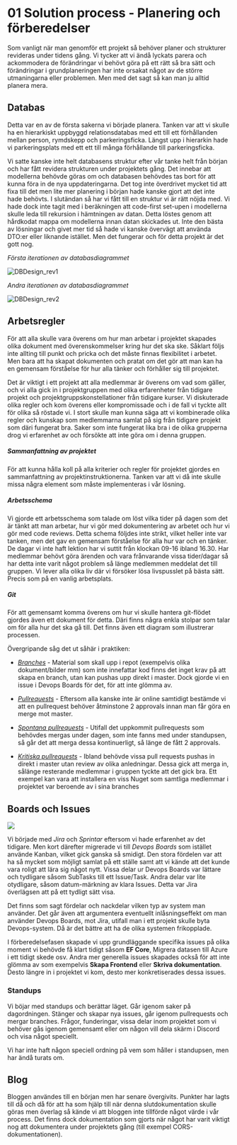 # 01 Solution process - Planering och förberedelser

Som vanligt när man genomför ett projekt så behöver planer och strukturer revideras under tidens gång. Vi tycker att vi ändå lyckats parera och ackommodera de förändringar vi behövt göra på ett rätt så bra sätt och förändringar i grundplaneringen har inte orsakat något av de större utmaningarna eller problemen. Men med det sagt så kan man ju alltid planera mera.

## Databas

Detta var en av de första sakerna vi började planera. Tanken var att vi skulle ha en hierarkiskt uppbyggd relationsdatabas med ett till ett förhållanden mellan person, rymdskepp och parkeringsficka. Längst upp i hierarkin hade vi parkeringsplats med ett ett till många förhållande till parkeringsficka.

Vi satte kanske inte helt databasens struktur efter vår tanke helt från början och har fått revidera strukturen under projektets gång. Det innebar att modellerna behövde göras om och databasen behövdes tas bort för att kunna föra in de nya uppdateringarna. Det tog inte överdrivet mycket tid att fixa till det men lite mer planering i början hade kanske gjort att det inte hade behövts. I slutändan så har vi fått till en struktur vi är rätt nöjda med. Vi hade dock inte tagit med i beräkningen att code-first set-upen i modellerna skulle leda till rekursion i hämtningen av datan. Detta löstes genom att hårdkodat mappa om modellerna innan datan skickades ut. Inte den bästa av lösningar och givet mer tid så hade vi kanske övervägt att använda DTO:er eller liknande istället. Men det fungerar och för detta projekt är det gott nog.



*Första iterationen av databasdiagrammet*

![DBDesign_rev1](C:\Users\hampe\Repos\Skola\Molntjänster\Projekt\spacepark-grupp-1-spacepark\Documentation\DBDesign_rev1.PNG)

*Andra iterationen av databasdiagrammet*

![DBDesign_rev2](C:\Users\hampe\Repos\Skola\Molntjänster\Projekt\spacepark-grupp-1-spacepark\Documentation\DBDesign_rev2.PNG)





## Arbetsregler

För att alla skulle vara överens om hur man arbetar i projektet skapades olika dokument med överenskommelser kring hur det ska ske. Såklart följs inte allting till punkt och pricka och det måste finnas flexibilitet i arbetet. Men bara att ha skapat dokumenten och pratat om det gör att man kan ha en gemensam förståelse för hur alla tänker och förhåller sig till projektet.

Det är viktigt i ett projekt att alla medlemmar är överens om vad som gäller, och vi alla gick in i projektgruppen med olika erfarenheter från tidigare projekt och projektgruppskonstellationer från tidigare kurser. Vi diskuterade olika regler och kom överens eller kompromissade och i de fall vi tyckte allt för olika så röstade vi. I stort skulle man kunna säga att vi kombinerade olika regler och kunskap som medlemmarna samlat på sig från tidigare projekt som däri fungerat bra. Saker som inte fungerat lika bra i de olika grupperna drog vi erfarenhet av och försökte att inte göra om i denna gruppen.



##### Sammanfattning av projektet

För att kunna hålla koll på alla kriterier och regler för projektet gjordes en sammanfattning av projektinstruktionerna. Tanken var att vi då inte skulle missa några element som måste implementeras i vår lösning. 

[Projektsammanfattning]: C:\Users\hampe\Repos\Skola\Molntjänster\Projekt\spacepark-grupp-1-spacepark\Documentation\Projectoutlineandrules.md



##### Arbetsschema

Vi gjorde ett arbetsschema som talade om löst vilka tider på dagen som det är tänkt att man arbetar, hur vi gör med dokumentering av arbetet och hur vi gör med code reviews. Detta schema följdes inte strikt, vilket heller inte var tanken, men det gav en gemensam förståelse för alla hur var och en tänker. De dagar vi inte haft lektion har vi suttit från klockan 09-16 ibland 16.30. Har medlemmar behövt göra ärenden och  vara frånvarande vissa tider/dagar så har detta inte varit något problem så länge medlemmen meddelat det till gruppen. Vi lever alla olika liv där vi försöker lösa livspusslet på bästa sätt. Precis som på en vanlig arbetsplats.

[Arbetsschema]: C:\Users\hampe\Repos\Skola\Molntjänster\Projekt\spacepark-grupp-1-spacepark\Documentation\Arbetsschema.md



##### Git

För att gemensamt komma överens om hur vi skulle hantera git-flödet gjordes även ett dokument för detta. Däri finns några enkla stolpar som talar om för alla hur det ska gå till. Det finns även ett diagram som illustrerar processen. 

Övergripande såg det ut såhär i praktiken:

- *<u>Branches</u>* - Material som skall upp i repot (exempelvis olika dokument/bilder mm) som inte innefattar kod finns det inget krav på att skapa en branch, utan kan pushas upp direkt i master. Dock gjorde vi en issue i Devops Boards för det, för att inte glömma av.

- <u>*Pullrequests*</u> - Eftersom alla kanske inte är online samtidigt bestämde vi att en pullrequest behöver åtminstone 2 approvals innan man får göra en merge mot master.

- <u>*Spontana pullrequests*</u> - Utifall det uppkommit pullrequests som behövdes mergas under dagen, som inte fanns med under standupsen, så går det att merga dessa kontinuerligt, så länge de fått 2 approvals.

- <u>*Kritiska pullrequests*</u> - Ibland behövde vissa pull requests pushas in direkt i master utan review av olika anledningar. Dessa gick att merga in, sålänge resterande medlemmar i gruppen tyckte att det gick bra. Ett exempel kan vara att installera en viss Nuget som samtliga medlemmar i projektet var beroende av i sina branches

[Git-Flöde]: C:\Users\hampe\Repos\Skola\Molntjänster\Projekt\spacepark-grupp-1-spacepark\Documentation\GitWorkflowRules.md



## Boards och Issues

![](D:\DOT.NET\Molntjänster\Projekt\spacepark-grupp-1-spacepark\Documentation\Solution\img\devops-boards.PNG)

Vi började med *Jira* och *Sprintar* eftersom vi hade erfarenhet av det tidigare. Men kort därefter migrerade vi till *Devops Boards* som istället använde Kanban, vilket gick ganska så smidigt. Den stora fördelen var att ha så mycket som möjligt samlat på ett ställe samt att vi kände att det kunde vara roligt att lära sig något nytt. Vissa delar ur Devops Boards var lättare och tydligare såsom SubTasks till ett Issue/Task. Andra delar var lite otydligare, såsom datum-märkning av klara Issues.  Detta var Jira överlägsen att på ett tydligt sätt visa.

Det finns som sagt fördelar och nackdelar vilken typ av system man använder. Det går även att argumentera eventuellt inlåsningseffekt om man använder Devops Boards, mot Jira, utifall man i ett projekt skulle byta Devops-system. Då är det bättre att ha de olika systemen frikopplade.

I förberedelsefasen skapade vi upp grundläggande specifika issues på olika moment vi behövde få klart tidigt såsom **EF Core**, Migrera  datasen till Azure i ett tidigt skede osv. Andra mer generella issues skapades också för att inte glömma av som exempelvis **Skapa Frontend** eller **Skriva dokumentation**. Desto längre in i projektet vi kom, desto mer konkretiserades dessa issues.



### Standups 

Vi böjar med standups och berättar läget. Går igenom saker på dagordningen. Stänger och  skapar nya issues, går igenom pullrequests och mergar branches. Frågor, funderingar, vissa delar inom projektet som vi behöver gås igenom gemensamt eller om någon vill dela skärm i Discord och visa något speciellt.

Vi har inte haft någon speciell ordning på vem som håller i standupsen, men har ändå turats om.



## Blog	

Bloggen användes till en början men har senare övergivits. Punkter har lagts till då och då för att ha som hjälp till när denna slutdokumentation skulle göras men överlag så kände vi att bloggen inte tillförde något värde i vår process. Det finns dock dokumentation som gjorts när något har varit viktigt nog att dokumentera under projektets gång (till exempel CORS-dokumentationen).



